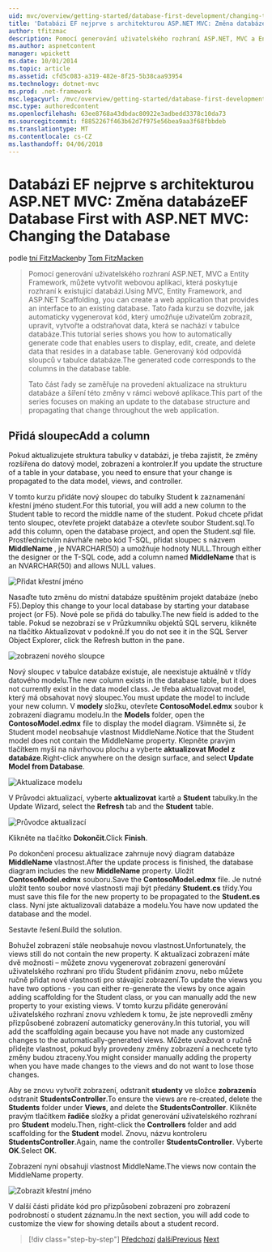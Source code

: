 ```yaml
---
uid: mvc/overview/getting-started/database-first-development/changing-the-database
title: 'Databázi EF nejprve s architekturou ASP.NET MVC: Změna databáze | Microsoft Docs'
author: tfitzmac
description: Pomocí generování uživatelského rozhraní ASP.NET, MVC a Entity Framework, můžete vytvořit webovou aplikaci, která poskytuje rozhraní k existující databázi. Tento kurz seri...
ms.author: aspnetcontent
manager: wpickett
ms.date: 10/01/2014
ms.topic: article
ms.assetid: cfd5c083-a319-482e-8f25-5b38caa93954
ms.technology: dotnet-mvc
ms.prod: .net-framework
msc.legacyurl: /mvc/overview/getting-started/database-first-development/changing-the-database
msc.type: authoredcontent
ms.openlocfilehash: 63ee8768a43dbdac80922e3adbedd3378c10da73
ms.sourcegitcommit: f8852267f463b62d7f975e56bea9aa3f68fbbdeb
ms.translationtype: MT
ms.contentlocale: cs-CZ
ms.lasthandoff: 04/06/2018
---
```

<a name="ef-database-first-with-aspnet-mvc-changing-the-database"></a><span data-ttu-id="a7ce7-104">Databázi EF nejprve s architekturou ASP.NET MVC: Změna databáze</span><span class="sxs-lookup"><span data-stu-id="a7ce7-104">EF Database First with ASP.NET MVC: Changing the Database</span></span>
====================
<span data-ttu-id="a7ce7-105">podle [tní FitzMacken](https://github.com/tfitzmac)</span><span class="sxs-lookup"><span data-stu-id="a7ce7-105">by [Tom FitzMacken](https://github.com/tfitzmac)</span></span>

> <span data-ttu-id="a7ce7-106">Pomocí generování uživatelského rozhraní ASP.NET, MVC a Entity Framework, můžete vytvořit webovou aplikaci, která poskytuje rozhraní k existující databázi.</span><span class="sxs-lookup"><span data-stu-id="a7ce7-106">Using MVC, Entity Framework, and ASP.NET Scaffolding, you can create a web application that provides an interface to an existing database.</span></span> <span data-ttu-id="a7ce7-107">Tato řada kurzu se dozvíte, jak automaticky vygenerovat kód, který umožňuje uživatelům zobrazit, upravit, vytvořte a odstraňovat data, která se nachází v tabulce databáze.</span><span class="sxs-lookup"><span data-stu-id="a7ce7-107">This tutorial series shows you how to automatically generate code that enables users to display, edit, create, and delete data that resides in a database table.</span></span> <span data-ttu-id="a7ce7-108">Generovaný kód odpovídá sloupců v tabulce databáze.</span><span class="sxs-lookup"><span data-stu-id="a7ce7-108">The generated code corresponds to the columns in the database table.</span></span>
> 
> <span data-ttu-id="a7ce7-109">Tato část řady se zaměřuje na provedení aktualizace na strukturu databáze a šíření této změny v rámci webové aplikace.</span><span class="sxs-lookup"><span data-stu-id="a7ce7-109">This part of the series focuses on making an update to the database structure and propagating that change throughout the web application.</span></span>


## <a name="add-a-column"></a><span data-ttu-id="a7ce7-110">Přidá sloupec</span><span class="sxs-lookup"><span data-stu-id="a7ce7-110">Add a column</span></span>

<span data-ttu-id="a7ce7-111">Pokud aktualizujete struktura tabulky v databázi, je třeba zajistit, že změny rozšířena do datový model, zobrazení a kontroler.</span><span class="sxs-lookup"><span data-stu-id="a7ce7-111">If you update the structure of a table in your database, you need to ensure that your change is propagated to the data model, views, and controller.</span></span>

<span data-ttu-id="a7ce7-112">V tomto kurzu přidáte nový sloupec do tabulky Student k zaznamenání křestní jméno student.</span><span class="sxs-lookup"><span data-stu-id="a7ce7-112">For this tutorial, you will add a new column to the Student table to record the middle name of the student.</span></span> <span data-ttu-id="a7ce7-113">Pokud chcete přidat tento sloupec, otevřete projekt databáze a otevřete soubor Student.sql.</span><span class="sxs-lookup"><span data-stu-id="a7ce7-113">To add this column, open the database project, and open the Student.sql file.</span></span> <span data-ttu-id="a7ce7-114">Prostřednictvím návrháře nebo kód T-SQL, přidat sloupec s názvem **MiddleName** , je NVARCHAR(50) a umožňuje hodnoty NULL.</span><span class="sxs-lookup"><span data-stu-id="a7ce7-114">Through either the designer or the T-SQL code, add a column named **MiddleName** that is an NVARCHAR(50) and allows NULL values.</span></span>

![Přidat křestní jméno](changing-the-database/_static/image1.png)

<span data-ttu-id="a7ce7-116">Nasaďte tuto změnu do místní databáze spuštěním projekt databáze (nebo F5).</span><span class="sxs-lookup"><span data-stu-id="a7ce7-116">Deploy this change to your local database by starting your database project (or F5).</span></span> <span data-ttu-id="a7ce7-117">Nové pole se přidá do tabulky.</span><span class="sxs-lookup"><span data-stu-id="a7ce7-117">The new field is added to the table.</span></span> <span data-ttu-id="a7ce7-118">Pokud se nezobrazí se v Průzkumníku objektů SQL serveru, klikněte na tlačítko Aktualizovat v podokně.</span><span class="sxs-lookup"><span data-stu-id="a7ce7-118">If you do not see it in the SQL Server Object Explorer, click the Refresh button in the pane.</span></span>

![zobrazení nového sloupce](changing-the-database/_static/image2.png)

<span data-ttu-id="a7ce7-120">Nový sloupec v tabulce databáze existuje, ale neexistuje aktuálně v třídy datového modelu.</span><span class="sxs-lookup"><span data-stu-id="a7ce7-120">The new column exists in the database table, but it does not currently exist in the data model class.</span></span> <span data-ttu-id="a7ce7-121">Je třeba aktualizovat model, který má obsahovat nový sloupec.</span><span class="sxs-lookup"><span data-stu-id="a7ce7-121">You must update the model to include your new column.</span></span> <span data-ttu-id="a7ce7-122">V **modely** složku, otevřete **ContosoModel.edmx** soubor k zobrazení diagramu modelu.</span><span class="sxs-lookup"><span data-stu-id="a7ce7-122">In the **Models** folder, open the **ContosoModel.edmx** file to display the model diagram.</span></span> <span data-ttu-id="a7ce7-123">Všimněte si, že Student model neobsahuje vlastnost MiddleName.</span><span class="sxs-lookup"><span data-stu-id="a7ce7-123">Notice that the Student model does not contain the MiddleName property.</span></span> <span data-ttu-id="a7ce7-124">Klepněte pravým tlačítkem myši na návrhovou plochu a vyberte **aktualizovat Model z databáze**.</span><span class="sxs-lookup"><span data-stu-id="a7ce7-124">Right-click anywhere on the design surface, and select **Update Model from Database**.</span></span>

![Aktualizace modelu](changing-the-database/_static/image3.png)

<span data-ttu-id="a7ce7-126">V Průvodci aktualizací, vyberte **aktualizovat** kartě a **Student** tabulky.</span><span class="sxs-lookup"><span data-stu-id="a7ce7-126">In the Update Wizard, select the **Refresh** tab and the **Student** table.</span></span>

![Průvodce aktualizací](changing-the-database/_static/image4.png)

<span data-ttu-id="a7ce7-128">Klikněte na tlačítko **Dokončit**.</span><span class="sxs-lookup"><span data-stu-id="a7ce7-128">Click **Finish**.</span></span>

<span data-ttu-id="a7ce7-129">Po dokončení procesu aktualizace zahrnuje nový diagram databáze **MiddleName** vlastnost.</span><span class="sxs-lookup"><span data-stu-id="a7ce7-129">After the update process is finished, the database diagram includes the new **MiddleName** property.</span></span> <span data-ttu-id="a7ce7-130">Uložit **ContosoModel.edmx** souboru.</span><span class="sxs-lookup"><span data-stu-id="a7ce7-130">Save the **ContosoModel.edmx** file.</span></span> <span data-ttu-id="a7ce7-131">Je nutné uložit tento soubor nové vlastnosti mají být předány **Student.cs** třídy.</span><span class="sxs-lookup"><span data-stu-id="a7ce7-131">You must save this file for the new property to be propagated to the **Student.cs** class.</span></span> <span data-ttu-id="a7ce7-132">Nyní jste aktualizovali databáze a modelu.</span><span class="sxs-lookup"><span data-stu-id="a7ce7-132">You have now updated the database and the model.</span></span>

<span data-ttu-id="a7ce7-133">Sestavte řešení.</span><span class="sxs-lookup"><span data-stu-id="a7ce7-133">Build the solution.</span></span>

<span data-ttu-id="a7ce7-134">Bohužel zobrazení stále neobsahuje novou vlastnost.</span><span class="sxs-lookup"><span data-stu-id="a7ce7-134">Unfortunately, the views still do not contain the new property.</span></span> <span data-ttu-id="a7ce7-135">K aktualizaci zobrazení máte dvě možnosti – můžete znovu vygenerovat zobrazení generování uživatelského rozhraní pro třídu Student přidáním znovu, nebo můžete ručně přidat nové vlastnosti pro stávající zobrazení.</span><span class="sxs-lookup"><span data-stu-id="a7ce7-135">To update the views you have two options - you can either re-generate the views by once again adding scaffolding for the Student class, or you can manually add the new property to your existing views.</span></span> <span data-ttu-id="a7ce7-136">V tomto kurzu přidáte generování uživatelského rozhraní znovu vzhledem k tomu, že jste neprovedli změny přizpůsobené zobrazení automaticky generovány.</span><span class="sxs-lookup"><span data-stu-id="a7ce7-136">In this tutorial, you will add the scaffolding again because you have not made any customized changes to the automatically-generated views.</span></span> <span data-ttu-id="a7ce7-137">Můžete uvažovat o ručně přidejte vlastnost, pokud byly provedeny změny zobrazení a nechcete tyto změny budou ztraceny.</span><span class="sxs-lookup"><span data-stu-id="a7ce7-137">You might consider manually adding the property when you have made changes to the views and do not want to lose those changes.</span></span>

<span data-ttu-id="a7ce7-138">Aby se znovu vytvořit zobrazení, odstranit **studenty** ve složce **zobrazení**a odstranit **StudentsController**.</span><span class="sxs-lookup"><span data-stu-id="a7ce7-138">To ensure the views are re-created, delete the **Students** folder under **Views**, and delete the **StudentsController**.</span></span> <span data-ttu-id="a7ce7-139">Klikněte pravým tlačítkem **řadiče** složky a přidat generování uživatelského rozhraní pro **Student** modelu.</span><span class="sxs-lookup"><span data-stu-id="a7ce7-139">Then, right-click the **Controllers** folder and add scaffolding for the **Student** model.</span></span> <span data-ttu-id="a7ce7-140">Znovu, názvu kontroleru **StudentsController**.</span><span class="sxs-lookup"><span data-stu-id="a7ce7-140">Again, name the controller **StudentsController**.</span></span> <span data-ttu-id="a7ce7-141">Vyberte **OK**.</span><span class="sxs-lookup"><span data-stu-id="a7ce7-141">Select **OK**.</span></span>

<span data-ttu-id="a7ce7-142">Zobrazení nyní obsahují vlastnost MiddleName.</span><span class="sxs-lookup"><span data-stu-id="a7ce7-142">The views now contain the MiddleName property.</span></span>

![Zobrazit křestní jméno](changing-the-database/_static/image5.png)

<span data-ttu-id="a7ce7-144">V další části přidáte kód pro přizpůsobení zobrazení pro zobrazení podrobností o student záznamu.</span><span class="sxs-lookup"><span data-stu-id="a7ce7-144">In the next section, you will add code to customize the view for showing details about a student record.</span></span>

> [!div class="step-by-step"]
> <span data-ttu-id="a7ce7-145">[Předchozí](generating-views.md)
> [další](customizing-a-view.md)</span><span class="sxs-lookup"><span data-stu-id="a7ce7-145">[Previous](generating-views.md)
[Next](customizing-a-view.md)</span></span>
